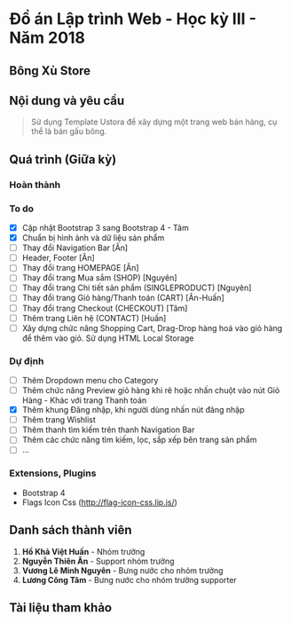 # Đồ án Lập trình Web - Học kỳ III - Năm 2018
## Bông Xù Store

## Nội dung và yêu cầu
> Sử dụng Template Ustora để xây dựng một trang web bán hàng, cụ thể là bán gấu bông.

## Quá trình (Giữa kỳ)
### Hoàn thành

### To do
- [x] Cập nhật Bootstrap 3 sang Bootstrap 4 - Tâm
- [x] Chuẩn bị hình ảnh và dữ liệu sản phẩm
- [ ] Thay đổi Navigation Bar [Ân]
- [ ] Header, Footer [Ân]
- [ ] Thay đổi trang HOMEPAGE [Ân]
- [ ] Thay đổi trang Mua sắm (SHOP) [Nguyên]
- [ ] Thay đổi trang Chi tiết sản phẩm (SINGLEPRODUCT) [Nguyên]
- [ ] Thay đổi trang Giỏ hàng/Thanh toán (CART) [Ân-Huấn]
- [ ] Thay đổi trang Checkout (CHECKOUT) [Tâm]
- [ ] Thêm trang Liên hệ (CONTACT) [Huấn]
- [ ] Xây dựng chức năng Shopping Cart, Drag-Drop hàng hoá vào giỏ hàng để thêm vào giỏ. Sử dụng HTML Local Storage

### Dự định
- [ ] Thêm Dropdown menu cho Category
- [ ] Thêm chức năng Preview giỏ hàng khi rê hoặc nhấn chuột vào nút Giỏ Hàng - Khác với trang Thanh toán
- [x] Thêm khung Đăng nhập, khi người dùng nhấn nút đăng nhập
- [ ] Thêm trang Wishlist
- [ ] Thêm thanh tìm kiếm trên thanh Navigation Bar
- [ ] Thêm các chức năng tìm kiếm, lọc, sắp xếp bên trang sản phẩm
- [ ] ...

### Extensions, Plugins
- Bootstrap 4
- Flags Icon Css (http://flag-icon-css.lip.is/)
  
## Danh sách thành viên
1. **Hồ Khả Việt Huấn** - Nhóm trưởng
2. **Nguyễn Thiên Ân** - Support nhóm trưởng
3. **Vương Lê Minh Nguyên** - Bưng nước cho nhóm trưởng
4. **Lương Công Tâm** - Bưng nước cho nhóm trưởng supporter

## Tài liệu tham khảo
